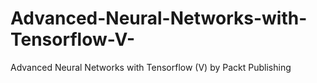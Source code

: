 # Advanced-Neural-Networks-with-Tensorflow-V-
Advanced Neural Networks with Tensorflow (V) by Packt Publishing
